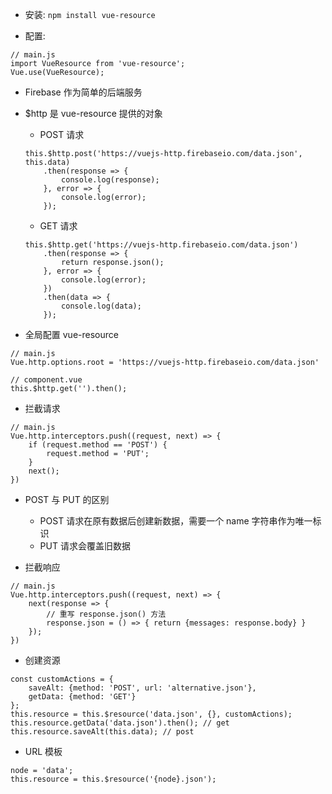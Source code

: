 * 安装: `npm install vue-resource`

* 配置:
```
// main.js
import VueResource from 'vue-resource';
Vue.use(VueResource);
```

* Firebase 作为简单的后端服务

* $http 是 vue-resource 提供的对象
    * POST 请求
    ```
    this.$http.post('https://vuejs-http.firebaseio.com/data.json', this.data)
        .then(response => {
            console.log(response);
        }, error => {
            console.log(error);
        });
    ```
    * GET 请求
    ```
    this.$http.get('https://vuejs-http.firebaseio.com/data.json')
        .then(response => {
            return response.json();
        }, error => {
            console.log(error);
        })
        .then(data => {
            console.log(data);
        });
    ```

* 全局配置 vue-resource
```
// main.js
Vue.http.options.root = 'https://vuejs-http.firebaseio.com/data.json'

// component.vue
this.$http.get('').then();
```

* 拦截请求
```
// main.js
Vue.http.interceptors.push((request, next) => {
    if (request.method == 'POST') {
        request.method = 'PUT';
    }
    next();
})
```

* POST 与 PUT 的区别
    * POST 请求在原有数据后创建新数据，需要一个 name 字符串作为唯一标识
    * PUT 请求会覆盖旧数据

* 拦截响应
```
// main.js
Vue.http.interceptors.push((request, next) => {
    next(response => {
        // 重写 response.json() 方法
        response.json = () => { return {messages: response.body} }
    });
})
```

* 创建资源
```
const customActions = {
    saveAlt: {method: 'POST', url: 'alternative.json'},
    getData: {method: 'GET'}
};
this.resource = this.$resource('data.json', {}, customActions);
this.resource.getData('data.json').then(); // get
this.resource.saveAlt(this.data); // post
```

* URL 模板
```
node = 'data';
this.resource = this.$resource('{node}.json');
```
